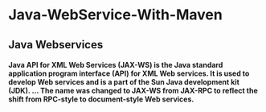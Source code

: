 # Java-WebService-With-Maven

## Java Webservices

#### Java API for XML Web Services (JAX-WS) is the Java standard application program interface (API) for XML Web services. It is used to develop Web services and is a part of the Sun Java development kit (JDK). ... The name was changed to JAX-WS from JAX-RPC to reflect the shift from RPC-style to document-style Web services.
